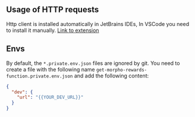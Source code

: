 ## Usage of HTTP requests
Http client is installed automatically in JetBrains IDEs, In VSCode you need to install it manually. [Link to extension](https://marketplace.visualstudio.com/items?itemName=humao.rest-client)

## Envs
By default, the `*.private.env.json` files are ignored by git. 
You need to create a file with the following name `get-morpho-rewards-function.private.env.json` and add the following content:
```json
{
  "dev": {
    "url": "{{YOUR_DEV_URL}}"
  }
}
``` 
